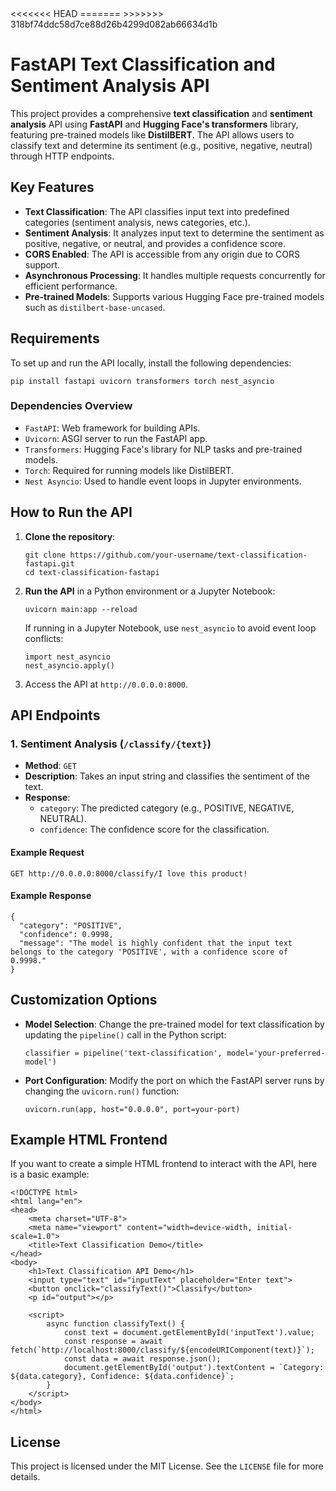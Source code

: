 <!DOCTYPE html>
<html lang="en">
<head>
    <meta charset="UTF-8">
    <meta name="viewport" content="width=device-width, initial-scale=1.0">
<<<<<<< HEAD
    <title>FastAPI Text Classification and Sentiment Analysis API</title>
=======
>>>>>>> 318bf74ddc58d7ce88d26b4299d082ab66634d1b
</head>
<body>

<h1>FastAPI Text Classification and Sentiment Analysis API</h1>

<p>This project provides a comprehensive <strong>text classification</strong> and <strong>sentiment analysis</strong> API using <strong>FastAPI</strong> and <strong>Hugging Face's transformers</strong> library, featuring pre-trained models like <strong>DistilBERT</strong>. The API allows users to classify text and determine its sentiment (e.g., positive, negative, neutral) through HTTP endpoints.</p>

<h2>Key Features</h2>
<ul>
    <li><strong>Text Classification</strong>: The API classifies input text into predefined categories (sentiment analysis, news categories, etc.).</li>
    <li><strong>Sentiment Analysis</strong>: It analyzes input text to determine the sentiment as positive, negative, or neutral, and provides a confidence score.</li>
    <li><strong>CORS Enabled</strong>: The API is accessible from any origin due to CORS support.</li>
    <li><strong>Asynchronous Processing</strong>: It handles multiple requests concurrently for efficient performance.</li>
    <li><strong>Pre-trained Models</strong>: Supports various Hugging Face pre-trained models such as <code>distilbert-base-uncased</code>.</li>
</ul>

<h2>Requirements</h2>
<p>To set up and run the API locally, install the following dependencies:</p>
<pre><code>pip install fastapi uvicorn transformers torch nest_asyncio</code></pre>

<h3>Dependencies Overview</h3>
<ul>
    <li><code>FastAPI</code>: Web framework for building APIs.</li>
    <li><code>Uvicorn</code>: ASGI server to run the FastAPI app.</li>
    <li><code>Transformers</code>: Hugging Face's library for NLP tasks and pre-trained models.</li>
    <li><code>Torch</code>: Required for running models like DistilBERT.</li>
    <li><code>Nest Asyncio</code>: Used to handle event loops in Jupyter environments.</li>
</ul>

<h2>How to Run the API</h2>
<ol>
    <li><strong>Clone the repository</strong>:
        <pre><code>git clone https://github.com/your-username/text-classification-fastapi.git
cd text-classification-fastapi</code></pre>
    </li>
    <li><strong>Run the API</strong> in a Python environment or a Jupyter Notebook:
        <pre><code>uvicorn main:app --reload</code></pre>
        If running in a Jupyter Notebook, use <code>nest_asyncio</code> to avoid event loop conflicts:
        <pre><code>import nest_asyncio
nest_asyncio.apply()</code></pre>
    </li>
    <li>Access the API at <code>http://0.0.0.0:8000</code>.</li>
</ol>

<h2>API Endpoints</h2>

<h3>1. Sentiment Analysis (<code>/classify/{text}</code>)</h3>
<ul>
    <li><strong>Method</strong>: <code>GET</code></li>
    <li><strong>Description</strong>: Takes an input string and classifies the sentiment of the text.</li>
    <li><strong>Response</strong>:
        <ul>
            <li><code>category</code>: The predicted category (e.g., POSITIVE, NEGATIVE, NEUTRAL).</li>
            <li><code>confidence</code>: The confidence score for the classification.</li>
        </ul>
    </li>
</ul>

<h4>Example Request</h4>
<pre><code>GET http://0.0.0.0:8000/classify/I love this product!</code></pre>

<h4>Example Response</h4>
<pre><code>{
  "category": "POSITIVE",
  "confidence": 0.9998,
  "message": "The model is highly confident that the input text belongs to the category 'POSITIVE', with a confidence score of 0.9998."
}</code></pre>

<h2>Customization Options</h2>
<ul>
    <li><strong>Model Selection</strong>: Change the pre-trained model for text classification by updating the <code>pipeline()</code> call in the Python script:
        <pre><code>classifier = pipeline('text-classification', model='your-preferred-model')</code></pre>
    </li>
    <li><strong>Port Configuration</strong>: Modify the port on which the FastAPI server runs by changing the <code>uvicorn.run()</code> function:
        <pre><code>uvicorn.run(app, host="0.0.0.0", port=your-port)</code></pre>
    </li>
</ul>

<h2>Example HTML Frontend</h2>
<p>If you want to create a simple HTML frontend to interact with the API, here is a basic example:</p>

<pre><code>&lt;!DOCTYPE html&gt;
&lt;html lang="en"&gt;
&lt;head&gt;
    &lt;meta charset="UTF-8"&gt;
    &lt;meta name="viewport" content="width=device-width, initial-scale=1.0"&gt;
    &lt;title&gt;Text Classification Demo&lt;/title&gt;
&lt;/head&gt;
&lt;body&gt;
    &lt;h1&gt;Text Classification API Demo&lt;/h1&gt;
    &lt;input type="text" id="inputText" placeholder="Enter text"&gt;
    &lt;button onclick="classifyText()"&gt;Classify&lt;/button&gt;
    &lt;p id="output"&gt;&lt;/p&gt;

    &lt;script&gt;
        async function classifyText() {
            const text = document.getElementById('inputText').value;
            const response = await fetch(`http://localhost:8000/classify/${encodeURIComponent(text)}`);
            const data = await response.json();
            document.getElementById('output').textContent = `Category: ${data.category}, Confidence: ${data.confidence}`;
        }
    &lt;/script&gt;
&lt;/body&gt;
&lt;/html&gt;</code></pre>

<h2>License</h2>
<p>This project is licensed under the MIT License. See the <code>LICENSE</code> file for more details.</p>

</body>
</html>
